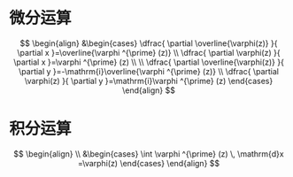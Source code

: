 # 微分运算
$$
\begin{align}
&\begin{cases}
\dfrac{ \partial \overline{\varphi(z)} }{ \partial x }=\overline{\varphi ^{\prime} (z)}  \\
\dfrac{ \partial \varphi(z) }{ \partial x }=\varphi ^{\prime} (z)  \\
 \\
\dfrac{ \partial \overline{\varphi(z)} }{ \partial y }=-\mathrm{i}\overline{\varphi ^{\prime} (z)}  \\
\dfrac{ \partial \varphi(z) }{ \partial y }=\mathrm{i}\varphi ^{\prime} (z)  
\end{cases}
\end{align}
$$
# 积分运算
$$
\begin{align} \\
&\begin{cases}
\int \varphi ^{\prime} (z) \, \mathrm{d}x =\varphi(z)
\end{cases}
\end{align}
$$
